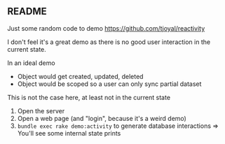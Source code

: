 ## README

Just some random code to demo https://github.com/tjoyal/reactivity

I don't feel it's a great demo as there is no good user interaction in the current state.

In an ideal demo
- Object would get created, updated, deleted
- Object would be scoped so a user can only sync partial dataset

This is not the case here, at least not in the current state

1. Open the server
2. Open a web page (and "login", because it's a weird demo)
3. `bundle exec rake demo:activity` to generate database interactions
=> You'll see some internal state prints

